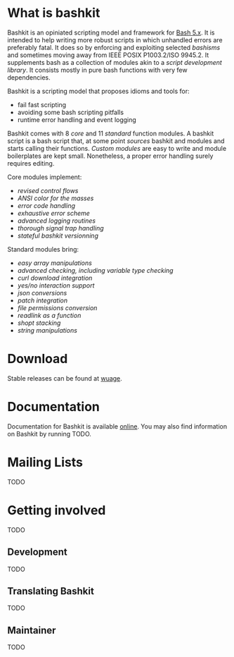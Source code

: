 # What is bashkit
Bashkit is an opiniated scripting model and framework for [Bash 5.x](https://www.gnu.org/software/bash/).
It is intended to help writing more robust scripts in which unhandled errors are preferably fatal.
It does so by enforcing and exploiting selected *bashisms* and sometimes moving away from
IEEE POSIX P1003.2/ISO 9945.2. It supplements bash as a collection of modules akin to a *script
development library*. It consists mostly in pure bash functions with very few dependencies.

Bashkit is a scripting model that proposes idioms and tools for:

* fail fast scripting
* avoiding some bash scripting pitfalls
* runtime error handling and event logging

Bashkit comes with 8 *core* and 11 *standard* function modules. A bashkit script is a bash script that, at some point *sources* bashkit and modules and starts calling their functions. *Custom modules* are easy to write and module boilerplates are kept small. Nonetheless, a proper error handling surely requires editing.

Core modules implement:

* *revised control flows*
* *ANSI color for the masses*
* *error code handling*
* *exhaustive error scheme*
* *advanced logging routines*
* *thorough signal trap handling*
* *stateful bashkit versionning*

Standard modules bring:

* *easy array manipulations*
* *advanced checking, including variable type checking*
* *curl download integration*
* *yes/no interaction support*
* *json conversions*
* *patch integration*
* *file permissions conversion*
* *readlink as a function*
* *shopt stacking*
* *string manipulations*

# Download
Stable releases can be found at [wuage](<https://github.com/Wuageorg/bashkit>).

# Documentation
Documentation for Bashkit is available [online](<http://bashkit.wuage.io>). You may also find information on Bashkit by running TODO.

# Mailing Lists
TODO

# Getting involved
TODO

## Development
TODO

## Translating Bashkit
TODO

## Maintainer
TODO

